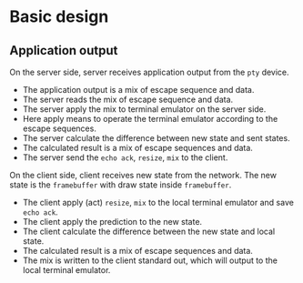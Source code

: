 # Basic design

## Application output

On the server side, server receives application output from the `pty` device.

- The application output is a mix of escape sequence and data.
- The server reads the mix of escape sequence and data.
- The server apply the mix to terminal emulator on the server side.
- Here apply means to operate the terminal emulator according to the escape sequences.
- The server calculate the difference between new state and sent states.
- The calculated result is a mix of escape sequences and data.
- The server send the `echo ack`, `resize`, `mix` to the client.

On the client side, client receives new state from the network. The new state is the `framebuffer` with draw state inside `framebuffer`.

- The client apply (act) `resize`, `mix` to the local terminal emulator and save `echo ack`.
- The client apply the prediction to the new state.
- The client calculate the difference between the new state and local state.
- The calculated result is a mix of escape sequences and data.
- The mix is written to the client standard out, which will output to the local terminal emulator.
